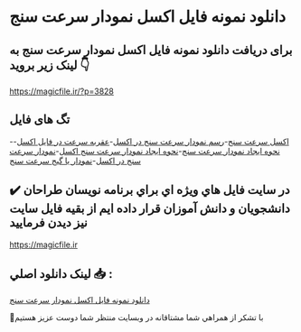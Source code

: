 # دانلود نمونه فایل اکسل نمودار سرعت سنج

## برای دریافت دانلود نمونه فایل اکسل نمودار سرعت سنج به لینک زیر بروید 👇

https://magicfile.ir/?p=3828

## تگ های فایل

-[اکسل سرعت سنج](https://magicfile.ir/product/%d9%86%d9%85%d9%88%d9%86%d9%87-%d9%81%d8%a7%db%8c%d9%84-%d8%a7%da%a9%d8%b3%d9%84%d9%86%d9%85%d9%88%d8%af%d8%a7%d8%b1-%d8%b3%d8%b1%d8%b9%d8%aa-%d8%b3%d9%86%d8%ac/)-[رسم نمودار سرعت سنج در اکسل](https://magicfile.ir/product/%d9%86%d9%85%d9%88%d9%86%d9%87-%d9%81%d8%a7%db%8c%d9%84-%d8%a7%da%a9%d8%b3%d9%84%d9%86%d9%85%d9%88%d8%af%d8%a7%d8%b1-%d8%b3%d8%b1%d8%b9%d8%aa-%d8%b3%d9%86%d8%ac/)-[عقربه سرعت در فایل اکسل](https://magicfile.ir/product/%d9%86%d9%85%d9%88%d9%86%d9%87-%d9%81%d8%a7%db%8c%d9%84-%d8%a7%da%a9%d8%b3%d9%84%d9%86%d9%85%d9%88%d8%af%d8%a7%d8%b1-%d8%b3%d8%b1%d8%b9%d8%aa-%d8%b3%d9%86%d8%ac/)-[نحوه ایجاد نمودار سرعت سنج](https://magicfile.ir/product/%d9%86%d9%85%d9%88%d9%86%d9%87-%d9%81%d8%a7%db%8c%d9%84-%d8%a7%da%a9%d8%b3%d9%84%d9%86%d9%85%d9%88%d8%af%d8%a7%d8%b1-%d8%b3%d8%b1%d8%b9%d8%aa-%d8%b3%d9%86%d8%ac/)-[نحوه ایجاد نمودار سرعت سنج اکسل](https://magicfile.ir/product/%d9%86%d9%85%d9%88%d9%86%d9%87-%d9%81%d8%a7%db%8c%d9%84-%d8%a7%da%a9%d8%b3%d9%84%d9%86%d9%85%d9%88%d8%af%d8%a7%d8%b1-%d8%b3%d8%b1%d8%b9%d8%aa-%d8%b3%d9%86%d8%ac/)-[نمودار سرعت سنج در اکسل](https://magicfile.ir/product/%d9%86%d9%85%d9%88%d9%86%d9%87-%d9%81%d8%a7%db%8c%d9%84-%d8%a7%da%a9%d8%b3%d9%84%d9%86%d9%85%d9%88%d8%af%d8%a7%d8%b1-%d8%b3%d8%b1%d8%b9%d8%aa-%d8%b3%d9%86%d8%ac/)-[نمودار یا گیج سرعت سنج](https://magicfile.ir/product/%d9%86%d9%85%d9%88%d9%86%d9%87-%d9%81%d8%a7%db%8c%d9%84-%d8%a7%da%a9%d8%b3%d9%84%d9%86%d9%85%d9%88%d8%af%d8%a7%d8%b1-%d8%b3%d8%b1%d8%b9%d8%aa-%d8%b3%d9%86%d8%ac/)

## ✔️ در سايت فايل هاي ويژه اي براي برنامه نويسان طراحان دانشجويان و دانش آموزان قرار داده ايم از بقيه فايل سايت نيز ديدن فرماييد

https://magicfile.ir


## لينک دانلود اصلي 📥 :

[دانلود نمونه فایل اکسل نمودار سرعت سنج](https://magicfile.ir/product/%d9%86%d9%85%d9%88%d9%86%d9%87-%d9%81%d8%a7%db%8c%d9%84-%d8%a7%da%a9%d8%b3%d9%84%d9%86%d9%85%d9%88%d8%af%d8%a7%d8%b1-%d8%b3%d8%b1%d8%b9%d8%aa-%d8%b3%d9%86%d8%ac/) 


🙏با تشکر از همراهي شما مشتاقانه در وبسایت منتظر شما دوست عزیز هستیم

